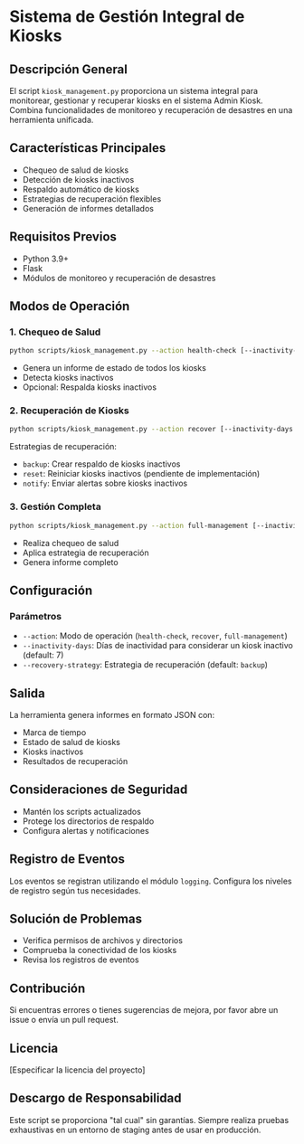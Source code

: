 # Sistema de Gestión Integral de Kiosks

## Descripción General

El script `kiosk_management.py` proporciona un sistema integral para monitorear, gestionar y recuperar kiosks en el sistema Admin Kiosk. Combina funcionalidades de monitoreo y recuperación de desastres en una herramienta unificada.

## Características Principales

- Chequeo de salud de kiosks
- Detección de kiosks inactivos
- Respaldo automático de kiosks
- Estrategias de recuperación flexibles
- Generación de informes detallados

## Requisitos Previos

- Python 3.9+
- Flask
- Módulos de monitoreo y recuperación de desastres

## Modos de Operación

### 1. Chequeo de Salud

```bash
python scripts/kiosk_management.py --action health-check [--inactivity-days 7]
```

- Genera un informe de estado de todos los kiosks
- Detecta kiosks inactivos
- Opcional: Respalda kiosks inactivos

### 2. Recuperación de Kiosks

```bash
python scripts/kiosk_management.py --action recover [--inactivity-days 7] [--recovery-strategy backup|reset|notify]
```

Estrategias de recuperación:
- `backup`: Crear respaldo de kiosks inactivos
- `reset`: Reiniciar kiosks inactivos (pendiente de implementación)
- `notify`: Enviar alertas sobre kiosks inactivos

### 3. Gestión Completa

```bash
python scripts/kiosk_management.py --action full-management [--inactivity-days 7] [--recovery-strategy backup|reset|notify]
```

- Realiza chequeo de salud
- Aplica estrategia de recuperación
- Genera informe completo

## Configuración

### Parámetros

- `--action`: Modo de operación (`health-check`, `recover`, `full-management`)
- `--inactivity-days`: Días de inactividad para considerar un kiosk inactivo (default: 7)
- `--recovery-strategy`: Estrategia de recuperación (default: `backup`)

## Salida

La herramienta genera informes en formato JSON con:
- Marca de tiempo
- Estado de salud de kiosks
- Kiosks inactivos
- Resultados de recuperación

## Consideraciones de Seguridad

- Mantén los scripts actualizados
- Protege los directorios de respaldo
- Configura alertas y notificaciones

## Registro de Eventos

Los eventos se registran utilizando el módulo `logging`. Configura los niveles de registro según tus necesidades.

## Solución de Problemas

- Verifica permisos de archivos y directorios
- Comprueba la conectividad de los kiosks
- Revisa los registros de eventos

## Contribución

Si encuentras errores o tienes sugerencias de mejora, por favor abre un issue o envía un pull request.

## Licencia

[Especificar la licencia del proyecto]

## Descargo de Responsabilidad

Este script se proporciona "tal cual" sin garantías. Siempre realiza pruebas exhaustivas en un entorno de staging antes de usar en producción. 